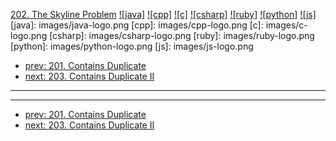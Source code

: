 [202. The Skyline Problem](https://leetcode.com/problems/the-skyline-problem/)
[![java]](https://github.com/leetcode-study-group/leetcode-java-solutions/blob/master/202-the-skyline-problem.md)
[![cpp]](https://github.com/leetcode-study-group/leetcode-cpp-solutions/blob/master/202-the-skyline-problem.md)
[![c]](https://github.com/leetcode-study-group/leetcode-c-solutions/blob/master/202-the-skyline-problem.md)
[![csharp]](https://github.com/leetcode-study-group/leetcode-csharp-solutions/blob/master/202-the-skyline-problem.md)
[![ruby]](https://github.com/leetcode-study-group/leetcode-ruby-solutions/blob/master/202-the-skyline-problem.md)
[![python]](https://github.com/leetcode-study-group/leetcode-python-solutions/blob/master/202-the-skyline-problem.md)
[![js]](https://github.com/leetcode-study-group/leetcode-js-solutions/blob/master/202-the-skyline-problem.md)
[java]: images/java-logo.png
[cpp]: images/cpp-logo.png
[c]: images/c-logo.png
[csharp]: images/csharp-logo.png
[ruby]: images/ruby-logo.png
[python]: images/python-logo.png
[js]: images/js-logo.png

- [prev: 201. Contains Duplicate](201-contains-duplicate.md)
- [next: 203. Contains Duplicate II](203-contains-duplicate-ii.md)

---


---

- [prev: 201. Contains Duplicate](201-contains-duplicate.md)
- [next: 203. Contains Duplicate II](203-contains-duplicate-ii.md)
